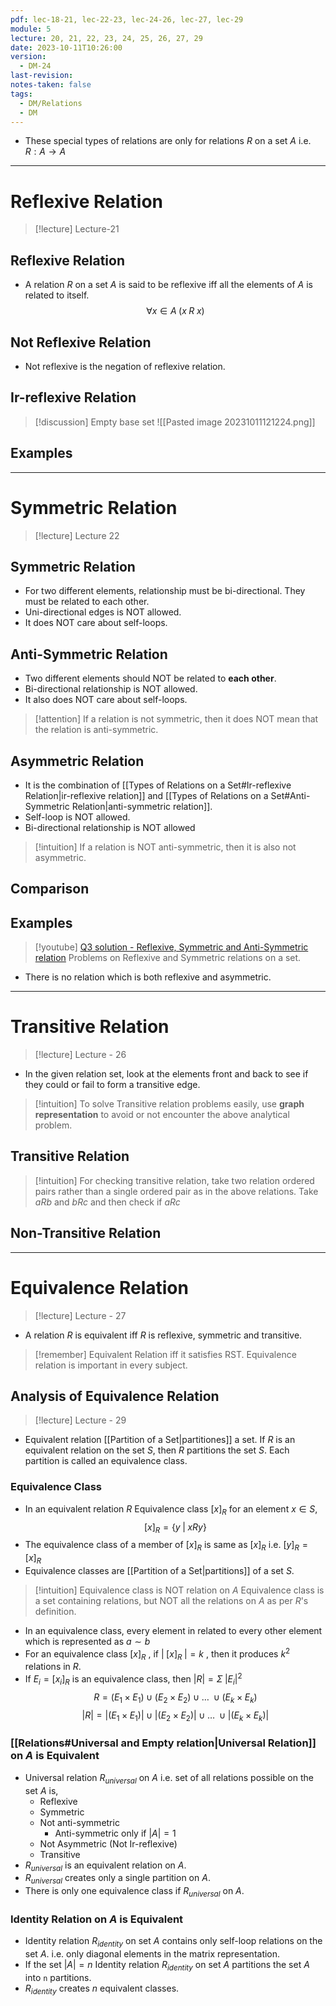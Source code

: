 ```yaml
---
pdf: lec-18-21, lec-22-23, lec-24-26, lec-27, lec-29
module: 5
lecture: 20, 21, 22, 23, 24, 25, 26, 27, 29
date: 2023-10-11T10:26:00
version:
  - DM-24
last-revision: 
notes-taken: false
tags:
  - DM/Relations
  - DM
---
```


- These special types of relations are only for relations $R$ on a set $A$ i.e. $R : A \rightarrow A$
---
# Reflexive Relation

> [!lecture] Lecture-21
## Reflexive Relation
- A relation $R$ on a set $A$ is said to be reflexive iff all the elements of $A$ is related to itself.
$$
\forall x \in A\; (x \; R\; x)
$$

## Not Reflexive Relation
- Not reflexive is the negation of reflexive relation.
## Ir-reflexive Relation



> [!discussion] Empty base set
> ![[Pasted image 20231011121224.png]]

## Examples


---

# Symmetric Relation

> [!lecture] Lecture 22
## Symmetric Relation
- For two different elements, relationship must be bi-directional. They must be related to each other.
- Uni-directional edges is NOT allowed.
- It does NOT care about self-loops.

## Anti-Symmetric Relation
- Two different elements should NOT be related to **each other**.
- Bi-directional relationship is NOT allowed.
- It also does NOT care about self-loops.

> [!attention] If a relation is not symmetric, then it does NOT mean that the relation is anti-symmetric.

## Asymmetric Relation
- It is the combination of [[Types of Relations on a Set#Ir-reflexive Relation|ir-reflexive relation]] and [[Types of Relations on a Set#Anti-Symmetric Relation|anti-symmetric relation]].
- Self-loop is NOT allowed.
- Bi-directional relationship is NOT allowed

> [!intuition] If a relation is NOT anti-symmetric, then it is also not asymmetric.

## Comparison


## Examples

> [!youtube] [Q3 solution - Reflexive, Symmetric and Anti-Symmetric relation](https://www.youtube.com/watch?v=71ks9HH0osQ)
> Problems on Reflexive and Symmetric relations on a set.

- There is no relation which is both reflexive and asymmetric.
---

# Transitive Relation

> [!lecture] Lecture - 26

- In the given relation set, look at the elements front and back to see if they could or fail to form a transitive edge.

> [!intuition] To solve Transitive relation problems easily, use **graph representation** to avoid or not encounter the above analytical problem.

## Transitive Relation

> [!intuition] For checking transitive relation, take two relation ordered pairs rather than a single ordered pair as in the above relations.
> Take $a R b$ and $b R c$ and then check if $a R c$


## Non-Transitive Relation


----

# Equivalence Relation

> [!lecture] Lecture - 27

- A relation $R$ is equivalent iff $R$ is reflexive, symmetric and transitive.

> [!remember] Equivalent Relation iff it satisfies RST.
> Equivalence relation is important in every subject.

## Analysis of Equivalence Relation

> [!lecture] Lecture - 29

- Equivalent relation [[Partition of a Set|partitiones]] a set. If $R$ is an equivalent relation on the set $S$, then $R$ partitions the set $S$. Each partition is called an equivalence class.

### Equivalence Class
- In an equivalent relation $R$ Equivalence class $[x]_R$ for an element $x \in S$, 
$$
[x]_R = \{y \; | \; xRy\}
$$
- The equivalence class of a member of $[x]_R$ is same as $[x]_R$ i.e. $[y]_R = [x]_R$
- Equivalence classes are [[Partition of a Set|partitions]] of a set $S$.

> [!intuition] Equivalence class is NOT relation on $A$
> Equivalence class is a set containing relations, but NOT all the relations on $A$ as per $R$'s definition.

- In an equivalence class, every element in related to every other element which is represented as $a \sim b$
- For an equivalence class $[x]_R$ , if $|\;[x]_R\;| = k$ , then it produces $k^2$ relations in $R$.
- If $E_i = [x_i]_R$ is an equivalence class, then $|R| = \Sigma \; \lvert E_i\lvert ^2$
$$
R = (E_1 \times E_1)\; \cup \; (E_2 \times E_2) \; \cup \; \ldots \; \cup (E_k \times E_k)
$$
$$
\lvert R \lvert = \lvert (E_1 \times E_1) \lvert \; \cup \; \lvert (E_2 \times E_2) \lvert \; \cup \; \ldots \; \cup \lvert (E_k \times E_k) \lvert
$$

### [[Relations#Universal and Empty relation|Universal Relation]] on $A$ is Equivalent
- Universal relation $R_{universal}$ on $A$ i.e. set of all relations possible on the set $A$ is, 
	- Reflexive
	- Symmetric
	- Not anti-symmetric
		- Anti-symmetric only if $|A| = 1$
	- Not Asymmetric (Not Ir-reflexive)
	- Transitive
- $R_{universal}$ is an equivalent relation on $A$.
- $R_{universal}$ creates only a single partition on $A$. 
- There is only one equivalence class if $R_{universal}$ on $A$.

### Identity Relation on $A$ is Equivalent
- Identity relation $R_{identity}$ on set $A$ contains only self-loop relations on the set $A$. i.e. only diagonal elements in the matrix representation.
- If the set $|A| = n$ Identity relation $R_{identity}$ on set $A$ partitions the set $A$ into `n` partitions.
- $R_{identity}$ creates $n$ equivalent classes. 

